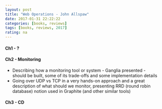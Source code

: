 ```yaml
---
layout: post
title: "Web Operations - John Allspaw"
date: 2017-01-31 22:22:22
categories: [books, reviews]
tags: [books, reviews, 2017]
rating: na
---
```

#### Ch1 - ?

#### Ch2 - Monitoring
* Describing how a monitoring tool or system - Ganglia presented - should be built, some of its trade-offs and some implementation details
* Going over UDP vs TCP in a very hands-on approach and a great description of what should we monitor, presenting RRD (round robin database) notion used in Graphite (and other similar tools)

#### Ch3 - CD
